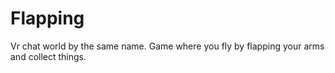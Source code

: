 # Flapping
Vr chat world by the same name. Game where you fly by flapping your arms and collect things.
